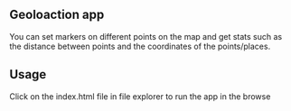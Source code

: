 ## Geoloaction app

You can set markers on different points on the map and get
stats such as the distance between points and the coordinates of the points/places.

## Usage

Click on the index.html file in file
explorer to run the app in the browse
